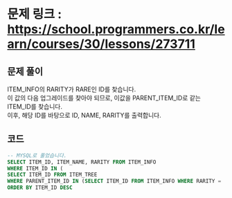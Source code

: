 # 문제 링크 : https://school.programmers.co.kr/learn/courses/30/lessons/273711

## 문제 풀이 
ITEM_INFO의 RARITY가 RARE인 ID를 찾습니다. <br/>
이 값의 다음 업그레이드를 찾아야 되므로, 이값을 PARENT_ITEM_ID로 같는 ITEM_ID를 찾습니다. <br/>
이후, 해당 ID를 바탕으로 ID, NAME, RARITY를 출력합니다.

## 코드
```sql
-- MYSQL로 풀었습니다.
SELECT ITEM_ID, ITEM_NAME, RARITY FROM ITEM_INFO
WHERE ITEM_ID IN (
SELECT ITEM_ID FROM ITEM_TREE
WHERE PARENT_ITEM_ID IN (SELECT ITEM_ID FROM ITEM_INFO WHERE RARITY = 'RARE'))
ORDER BY ITEM_ID DESC
```